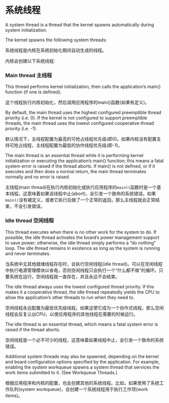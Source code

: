 # 系统线程

A system thread is a thread that the kernel spawns automatically during system initialization.

The kernel spawns the following system threads:

系统线程是内核在系统初始化期间自动生成的线程。

内核会创建以下系统线程:

### Main thread 主线程

This thread performs kernel initialization, then calls the application’s main() function (if one is defined).

这个线程执行内核初始化，然后调用应用程序的main()函数(如果有定义)。

By default, the main thread uses the highest configured preemptible thread priority (i.e. 0). If the kernel is not configured to support preemptible threads, the main thread uses the lowest configured cooperative thread priority (i.e. -1).

默认情况下，主线程配置为最高的可抢占线程优先级(即0)。如果内核没有配置支持可抢占线程，主线程配置为最低的协作线程优先级(即-1)。

The main thread is an essential thread while it is performing kernel initialization or executing the application’s main() function; this means a fatal system error is raised if the thread aborts. If main() is not defined, or if it executes and then does a normal return, the main thread terminates normally and no error is raised.

主线程(main thread)在执行内核初始化或执行应用程序的`main()`函数时是一个基本线程。这意味着如果该线程中止(abort)，会引发一个致命的系统错误。如果`main()`没有被定义，或者它执行后做了一个正常的返回，那么主线程就会正常结束，不会引发错误。

### Idle thread 空闲线程

This thread executes when there is no other work for the system to do. If possible, the idle thread activates the board’s power management support to save power; otherwise, the idle thread simply performs a “do nothing” loop. The idle thread remains in existence as long as the system is running and never terminates.

当系统中无其他就绪线程存在时，会执行空闲线程(idle thread)。可以在空闲线程中执行电源管理模块以省电，否则空闲线程只会执行一个“什么都不做”的循环。只要系统在运行，空闲线程就一直存在，并且永远不会结束。

The idle thread always uses the lowest configured thread priority. If this makes it a cooperative thread, the idle thread repeatedly yields the CPU to allow the application’s other threads to run when they need to.

空闲线程永远配置为最低优先级线程。如果这使它成为一个协作式线程，那么空闲线程会反复让出CPU，以使应用程序的其他线程在需要的时候运行。

The idle thread is an essential thread, which means a fatal system error is raised if the thread aborts.

空闲线程是一个必不可少的线程，这意味着如果线程中止，会引发一个致命的系统错误。

Additional system threads may also be spawned, depending on the kernel and board configuration options specified by the application. For example, enabling the system workqueue spawns a system thread that services the work items submitted to it. (See Workqueue Threads.)

根据应用程序和内核的配置，也会创建其他的系统线程。比如，如果使用了系统工作队列(system workqueue)，会创建一个系统线程用于执行工作项(work items)。